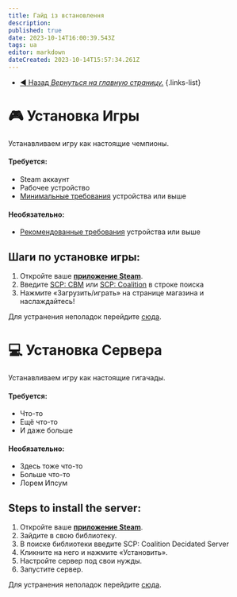 ```yaml
---
title: Гайд із встановлення
description: 
published: true
date: 2023-10-14T16:00:39.543Z
tags: ua
editor: markdown
dateCreated: 2023-10-14T15:57:34.261Z
---
```


- [:arrow_backward: Назад *Вернуться на главную страницу.*](/uk/home)
{.links-list}
# :video_game: Установка Игры
Устанавливаем игру как настоящие чемпионы.
#### **Требуется**:
- Steam аккаунт
- Рабочее устройство
- [Минимальные требования](/uk/install/requirements) устройства или выше

#### **Необязательно**:
- [Рекомендованные требования](/uk/install/requirements) устройства или выше

## Шаги по установке игры:
1. Откройте ваше [**приложение Steam**](https://store.steampowered.com/about/).
2. Введите [SCP: CBM](https://store.steampowered.com/app/1782380/SCP_Containment_Breach_Multiplayer/) или [SCP: Coalition](https://wiki.scpcbm.com) в строке поиска
3. Нажмите «Загрузить/играть» на странице магазина и наслаждайтесь!

Для устранения неполадок перейдите [сюда](/ru/home).

# :computer: Установка Сервера
Устанавливаем игру как настоящие гигачады.
#### **Требуется**:
- Что-то
- Ещё что-то
- И даже больше
#### **Необязательно**:
- Здесь тоже что-то
- Больше что-то
- Лорем Ипсум

## Steps to install the server:
1. Откройте ваше [**приложение Steam**](https://store.steampowered.com/about/).
2. Зайдите в свою библиотеку.
3. В поиске библиотеки введите SCP: Coalition Decidated Server
4. Кликните на него и нажмите «Установить».
5. Настройте сервер под свои нужды.
6. Запустите сервер.

Для устранения неполадок перейдите [сюда](/uk/home).